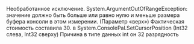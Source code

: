Необработанное исключение. System.ArgumentOutOfRangeException: значение должно быть больше или равно нулю и меньше размера буфера консоли в этом измерении. (Параметр «верх»)
Фактическая стоимость составила 30.
    в System.ConsolePal.SetCursorPosition (Int32 слева, Int32 сверху)
    Причина в типе данных int он 32 разрядность